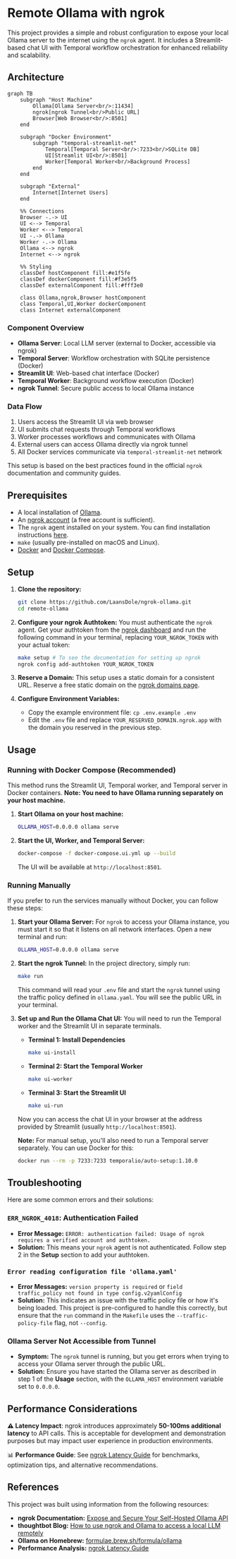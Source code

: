 # Remote Ollama with ngrok

This project provides a simple and robust configuration to expose your local Ollama server to the internet using the `ngrok` agent. It includes a Streamlit-based chat UI with Temporal workflow orchestration for enhanced reliability and scalability.

## Architecture

```mermaid
graph TB
    subgraph "Host Machine"
        Ollama[Ollama Server<br/>:11434]
        ngrok[ngrok Tunnel<br/>Public URL]
        Browser[Web Browser<br/>:8501]
    end
    
    subgraph "Docker Environment"
        subgraph "temporal-streamlit-net"
            Temporal[Temporal Server<br/>:7233<br/>SQLite DB]
            UI[Streamlit UI<br/>:8501]
            Worker[Temporal Worker<br/>Background Process]
        end
    end
    
    subgraph "External"
        Internet[Internet Users]
    end
    
    %% Connections
    Browser -.-> UI
    UI <--> Temporal
    Worker <--> Temporal
    UI -.-> Ollama
    Worker -.-> Ollama
    Ollama <--> ngrok
    Internet <--> ngrok
    
    %% Styling
    classDef hostComponent fill:#e1f5fe
    classDef dockerComponent fill:#f3e5f5
    classDef externalComponent fill:#fff3e0
    
    class Ollama,ngrok,Browser hostComponent
    class Temporal,UI,Worker dockerComponent
    class Internet externalComponent
```

### Component Overview

- **Ollama Server**: Local LLM server (external to Docker, accessible via ngrok)
- **Temporal Server**: Workflow orchestration with SQLite persistence (Docker)
- **Streamlit UI**: Web-based chat interface (Docker)
- **Temporal Worker**: Background workflow execution (Docker)
- **ngrok Tunnel**: Secure public access to local Ollama instance

### Data Flow

1. Users access the Streamlit UI via web browser
2. UI submits chat requests through Temporal workflows
3. Worker processes workflows and communicates with Ollama
4. External users can access Ollama directly via ngrok tunnel
5. All Docker services communicate via `temporal-streamlit-net` network

This setup is based on the best practices found in the official `ngrok` documentation and community guides.

## Prerequisites

*   A local installation of [Ollama](https://ollama.com/).
*   An [ngrok account](https://dashboard.ngrok.com/signup) (a free account is sufficient).
*   The `ngrok` agent installed on your system. You can find installation instructions [here](https://ngrok.com/docs/getting-started/#2-install-the-ngrok-agent-cli).
*   `make` (usually pre-installed on macOS and Linux).
*   [Docker](https://docs.docker.com/get-docker/) and [Docker Compose](https://docs.docker.com/compose/install/).

## Setup

1.  **Clone the repository:**
    ```bash
    git clone https://github.com/LaansDole/ngrok-ollama.git
    cd remote-ollama
    ```

2.  **Configure your ngrok Authtoken:**
    You must authenticate the `ngrok` agent. Get your authtoken from the [ngrok dashboard](https://dashboard.ngrok.com/get-started/your-authtoken) and run the following command in your terminal, replacing `YOUR_NGROK_TOKEN` with your actual token:
    ```bash
    make setup # To see the documentation for setting up ngrok
    ngrok config add-authtoken YOUR_NGROK_TOKEN
    ```

3.  **Reserve a Domain:**
    This setup uses a static domain for a consistent URL. Reserve a free static domain on the [ngrok domains page](https://dashboard.ngrok.com/domains).

4.  **Configure Environment Variables:**
    *   Copy the example environment file: `cp .env.example .env`
    *   Edit the `.env` file and replace `YOUR_RESERVED_DOMAIN.ngrok.app` with the domain you reserved in the previous step.

## Usage

### Running with Docker Compose (Recommended)

This method runs the Streamlit UI, Temporal worker, and Temporal server in Docker containers. **Note: You need to have Ollama running separately on your host machine.**

1.  **Start Ollama on your host machine:**
    ```bash
    OLLAMA_HOST=0.0.0.0 ollama serve
    ```

2.  **Start the UI, Worker, and Temporal Server:**
    ```bash
    docker-compose -f docker-compose.ui.yml up --build
    ```
    
    The UI will be available at `http://localhost:8501`.

### Running Manually

If you prefer to run the services manually without Docker, you can follow these steps:

1.  **Start your Ollama Server:**
    For `ngrok` to access your Ollama instance, you must start it so that it listens on all network interfaces. Open a new terminal and run:
    ```bash
    OLLAMA_HOST=0.0.0.0 ollama serve
    ```

2.  **Start the ngrok Tunnel:**
    In the project directory, simply run:
    ```bash
    make run
    ```
    This command will read your `.env` file and start the `ngrok` tunnel using the traffic policy defined in `ollama.yaml`. You will see the public URL in your terminal.

3.  **Set up and Run the Ollama Chat UI:**
    You will need to run the Temporal worker and the Streamlit UI in separate terminals.

    *   **Terminal 1: Install Dependencies**
        ```bash
        make ui-install
        ```

    *   **Terminal 2: Start the Temporal Worker**
        ```bash
        make ui-worker
        ```

    *   **Terminal 3: Start the Streamlit UI**
        ```bash
        make ui-run
        ```

    Now you can access the chat UI in your browser at the address provided by Streamlit (usually `http://localhost:8501`).

    **Note:** For manual setup, you'll also need to run a Temporal server separately. You can use Docker for this:
    ```bash
    docker run --rm -p 7233:7233 temporalio/auto-setup:1.10.0
    ```

## Troubleshooting

Here are some common errors and their solutions:

### `ERR_NGROK_4018`: Authentication Failed

*   **Error Message:** `ERROR: authentication failed: Usage of ngrok requires a verified account and authtoken.`
*   **Solution:** This means your `ngrok` agent is not authenticated. Follow step 2 in the **Setup** section to add your authtoken.

### `Error reading configuration file 'ollama.yaml'`

*   **Error Messages:** `version property is required` or `field traffic_policy not found in type config.v2yamlConfig`
*   **Solution:** This indicates an issue with the traffic policy file or how it's being loaded. This project is pre-configured to handle this correctly, but ensure that the `run` command in the `Makefile` uses the `--traffic-policy-file` flag, not `--config`.

### Ollama Server Not Accessible from Tunnel

*   **Symptom:** The `ngrok` tunnel is running, but you get errors when trying to access your Ollama server through the public URL.
*   **Solution:** Ensure you have started the Ollama server as described in step 1 of the **Usage** section, with the `OLLAMA_HOST` environment variable set to `0.0.0.0`.

## Performance Considerations

**⚠️ Latency Impact**: ngrok introduces approximately **50-100ms additional latency** to API calls. This is acceptable for development and demonstration purposes but may impact user experience in production environments.

📊 **Performance Guide**: See [ngrok Latency Guide](docs/ngrok-latency-guide.md) for benchmarks, optimization tips, and alternative recommendations.

## References

This project was built using information from the following resources:

*   **ngrok Documentation:** [Expose and Secure Your Self-Hosted Ollama API](https://ngrok.com/docs/universal-gateway/examples/ollama/)
*   **thoughtbot Blog:** [How to use ngrok and Ollama to access a local LLM remotely](https://thoughtbot.com/blog/ngrok-and-ollama)
*   **Ollama on Homebrew:** [formulae.brew.sh/formula/ollama](https://formulae.brew.sh/formula/ollama)
*   **Performance Analysis:** [ngrok Latency Guide](docs/ngrok-latency-guide.md)
